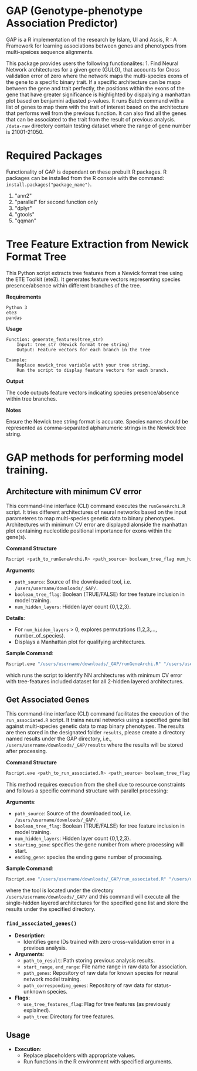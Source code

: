 # GAP (Genotype-phenotype Association Predictor)

GAP is a R implementation of the research by Islam, UI and Assis, R : A Framework for learning associations between genes and phenotypes from multi-speices sequence alignments.

This package provides users the following functionalites: 1. Find Neural Network architectures for a given gene (GULO), that accounts for Cross validation error of zero where the network maps the multi-species exons of the gene to a specific binary trait. If a specific architecture can be mapp between the gene and trait perfectly, the positions within the exons of the gene that have greater significance is highlighted by dispalying a manhattan plot based on benjamini adjusted p-values. It runs Batch command with a list of genes to map them with the trait of interest based on the architecture that performs well from the previous function. It can also find all the genes that can be associated to the trait from the result of previous analysis. `/data-raw` directory contain testing dataset where the range of gene number is 21001-21050.

# Required Packages

Functionality of GAP is dependant on these prebuilt R packages. R packages can be installed from the R console with the command: `install.packages("package_name")`.

1.  "ann2"
2.  "parallel" for second function only
3.  "dplyr"
4.  "gtools"
5.  "qqman"

# Tree Feature Extraction from Newick Format Tree
This Python script extracts tree features from a Newick format tree using the ETE Toolkit (ete3). It generates feature vectors representing species presence/absence within different branches of the tree.

**Requirements**

    Python 3
    ete3
    pandas

**Usage**

    Function: generate_features(tree_str)
        Input: tree_str (Newick format tree string)
        Output: Feature vectors for each branch in the tree

    Example:
        Replace newick_tree variable with your tree string.
        Run the script to display feature vectors for each branch.

**Output**

The code outputs feature vectors indicating species presence/absence within tree branches.

**Notes**

Ensure the Newick tree string format is accurate.
Species names should be represented as comma-separated alphanumeric strings in the Newick tree string.

# GAP methods for performing model training.

## Architecture with minimum CV error
This command-line interface (CLI) command executes the `runGeneArchi.R` script. It tries different architectures of neural networks based on the input parameteres to map multi-species genetic data to binary phenotypes. Architectures with minimum CV error are displayed alonside the manhattan plot containing nucleotide positional importance for exons within the gene(s).

**Command Structure**

```bash
Rscript <path_to_runGeneArchi.R> <path_source> boolean_tree_flag num_hidden_layers
```
**Arguments**:
  - `path_source`: Source of the downloaded tool, i.e. `/users/username/downloads/_GAP/`.
  - `boolean_tree_flag`: Boolean (TRUE/FALSE) for tree feature inclusion in model training.
  - `num_hidden_layers`: Hidden layer count {0,1,2,3}.
    
**Details**:
  - For `num_hidden_layers` > 0, explores permutations (1,2,3,..., number_of_species).
  - Displays a Manhattan plot for qualifying architectures.
    
**Sample Command**:
```bash 
Rscript.exe "/users/username/downloads/_GAP/runGeneArchi.R" "/users/username/downloads/_GAP/" TRUE 2.
```
which runs the script to identify NN architectures with minimum CV error with tree-features included dataset for all 2-hidden layered architectures.


## Get Associated Genes

This command-line interface (CLI) command facilitates the execution of the `run_associated.R` script. It trains neural networks using a specified gene list against multi-species genetic data to map binary phenotypes. The results are then stored in the designated folder `results`, please create a directory named results under the GAP directory, i.e., `/users/username/downloads/_GAP/results` where the results will be stored after processing.

**Command Structure**

```bash
Rscript.exe <path_to_run_associated.R> <path_source> boolean_tree_flag num_hidden_layers starting_gene ending_gene
```
This method requires execution from the shell due to resource constraints and follows a specific command structure with parallel processing:

**Arguments**:
  - `path_source`: Source of the downloaded tool, i.e. `/users/username/downloads/_GAP/`.
  - `boolean_tree_flag`: Boolean (TRUE/FALSE) for tree feature inclusion in model training.
  - `num_hidden_layers`: Hidden layer count {0,1,2,3}.
  - `starting_gene`: specifies the gene number from where processing will start.
  - `ending_gene`: species the ending gene number of processing.

**Sample Command**:
```bash 
Rscript.exe "/users/username/downloads/_GAP/run_associated.R" "/users/username/downloads/_GAP/" TRUE 1 21030 21040.
```
where the tool is located under the directory `/users/username/downloads/_GAP/` and this command will execute all the single-hidden layered architectures for the specified gene list and store the results under the specified directory.

### `find_associated_genes()`

- **Description**:
  - Identifies gene IDs trained with zero cross-validation error in a previous analysis.
- **Arguments**:
  - `path_to_result`: Path storing previous analysis results.
  - `start_range`, `end_range`: File name range in raw data for association.
  - `path_genes`: Repository of raw data for known species for neural network model training.
  - `path_corresponding_genes`: Repository of raw data for status-unknown species.
- **Flags**:
  - `use_tree_features_flag`: Flag for tree features (as previously explained).
  - `path_tree`: Directory for tree features.

## Usage

- **Execution**:
  - Replace placeholders with appropriate values.
  - Run functions in the R environment with specified arguments.


